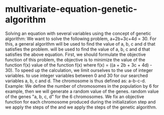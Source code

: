 # multivariate-equation-genetic-algorithm
Solving an equation with several variables using the concept of genetic algorithm:
We want to solve the following problem, a+2b+3c+4d = 30. For this, a general algorithm will be used to find the value of a, b, c and d that satisfies the problem.
will be used to find the value of a, b, c and d that satisfies the above equation.
First, we should formulate the objective function of this problem, the objective is to minimize the value of the function f(x)
value of the function f(x) where f(x) = ((a + 2b + 3c + 4d) - 30). To speed up the calculation, we limit ourselves to the use of integer variables.
to use integer variables between 0 and 30 for our searched variables a, b, c and d.
The chromosome is thus defined as: a-b-c-d.
Example:
We define the number of chromosomes in the population by 6 for example, then we will generate a random value of the genes.
random value of the genes "a, b, c, d" for the 6 chromosomes.
We fix an objective function for each chromosome produced during the initialization step and we apply the steps of the
and we apply the steps of the genetic algorithm.
